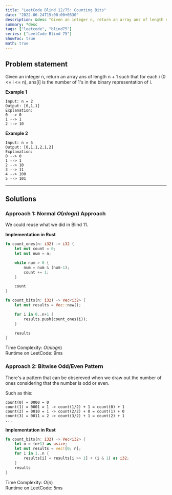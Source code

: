 ```yaml
---
title: "LeetCode Blind 12/75: Counting Bits"
date: "2022-06-24T15:00:00+0530"
description: &desc "Given an integer n, return an array ans of length n + 1 such that for each i (0 <= i <= n), ans[i] is the number of 1's in the binary representation of i."
summary: *desc
tags: ["leetcode", "blind75"]
series: ["LeetCode Blind 75"]
ShowToc: true
math: true
---
```


## Problem statement
Given an integer n, return an array ans of length n + 1 such that for each i (0 <= i <= n), ans[i] is the number of 1's in the binary representation of i.  

**Example 1**
```
Input: n = 2
Output: [0,1,1]
Explanation:
0 --> 0
1 --> 1
2 --> 10
```

**Example 2**
```
Input: n = 5
Output: [0,1,1,2,1,2]
Explanation:
0 --> 0
1 --> 1
2 --> 10
3 --> 11
4 --> 100
5 --> 101
```

---

## Solutions
### Approach 1: Normal $O(n logn)$ Approach
We could reuse what we did in Blind 11.  

**Implementation in Rust**
```rs
fn count_ones(n: i32) -> i32 {
    let mut count = 0;
    let mut num = n;

    while num > 0 {
        num = num & (num-1);
        count += 1;
    }

    count
}

fn count_bits(n: i32) -> Vec<i32> {
    let mut results = Vec::new();

    for i in 0..n+1 {
        results.push(count_ones(i));
    }

    results
}
```

Time Complexity: $O(n logn)$  
Runtime on LeetCode: $9$ms

### Approach 2: Bitwise Odd/Even Pattern
There's a pattern that can be obsereved when we draw out the number of ones considering
that the number is odd or even.  

Such as this: 
```
count(0) = 0000 = 0
count(1) = 0001 = 1 -> count(1/2) + 1 = count(0) + 1
count(2) = 0010 = 1 -> count(2/2) + 0 = count(1) + 0
count(3) = 0011 = 2 -> count(3/2) + 1 = count(2) + 1
...
```


**Implementation in Rust**
```rs
fn count_bits(n: i32) -> Vec<i32> {
    let n = (n+1) as usize;
    let mut results = vec![0; n];
    for i in 1..n {
        results[i] = results[i >> 1] + (i & 1) as i32;
    }
    results
}
```

Time Complexity: $O(n)$  
Runtime on LeetCode: $5$ms   
